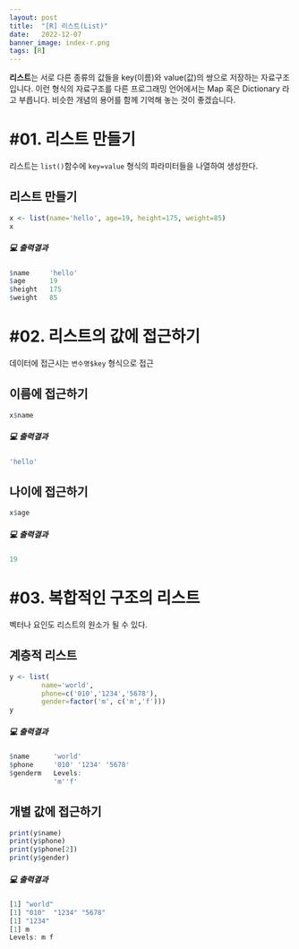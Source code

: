 ```yaml
---
layout: post
title:  "[R] 리스트(List)"
date:   2022-12-07
banner_image: index-r.png
tags: [R]
---
```


**리스트**는 서로 다른 종류의 값들을 key(이름)와 value(값)의 쌍으로 저장하는 자료구조 입니다. 이런 형식의 자료구조를 다른 프로그래밍 언어에서는 Map 혹은 Dictionary 라고 부릅니다. 비슷한 개념의 용어를 함께 기억해 놓는 것이 좋겠습니다.



# #01. 리스트 만들기

리스트는 `list()`함수에 `key=value` 형식의 파라미터들을 나열하여 생성한다.

## 리스트 만들기

```r
x <- list(name='hello', age=19, height=175, weight=85)
x
```

##### 💻 출력결과

```r
$name     'hello'
$age      19
$height   175
$weight   85
```


# #02. 리스트의 값에 접근하기

데이터에 접근시는 `변수명$key` 형식으로 접근

## 이름에 접근하기

```r
x$name
```

##### 💻 출력결과

```r
'hello'
```


## 나이에 접근하기

```r
x$age
```

##### 💻 출력결과

```r
19
```


# #03. 복합적인 구조의 리스트

벡터나 요인도 리스트의 원소가 될 수 있다.

## 계층적 리스트

```r
y <- list(
        name='world',
        phone=c('010','1234','5678'),
        gender=factor('m', c('m','f')))
y
```

##### 💻 출력결과

```r
$name      'world'
$phone     '010' '1234' '5678'
$genderm   Levels:
           'm''f'
```


## 개별 값에 접근하기

```r
print(y$name)
print(y$phone)
print(y$phone[2])
print(y$gender)
```

##### 💻 출력결과

```r
[1] "world"
[1] "010"  "1234" "5678"
[1] "1234"
[1] m
Levels: m f
```